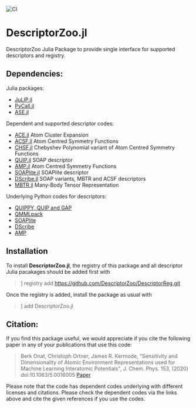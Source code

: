 ![CI](https://github.com/DescriptorZoo/DescriptorZoo.jl/workflows/CI/badge.svg)

# DescriptorZoo.jl

DescriptorZoo Julia Package to provide single interface for supported descriptors and registry.

## Dependencies:

Julia packages:
- [JuLIP.jl](https://github.com/JuliaMolSim/JuLIP.jl)
- [PyCall.jl](https://github.com/JuliaPy/PyCall.jl)
- [ASE.jl](https://github.com/JuliaMolSim/ASE.jl)

Dependent and supported descriptor codes:
- [ACE.jl](https://github.com/ACEsuit/ACE.jl) Atom Cluster Expansion
- [ACSF.jl](https://github.com/DescriptorZoo/ACSF.jl.git) Atom Centred Symmetry Functions
- [CHSF.jl](https://github.com/DescriptorZoo/CHSF.jl.git) Chebyshev Polynomial variant of Atom Centred Symmetry Functions
- [QUIP.jl](https://github.com/DescriptorZoo/QUIP.jl.git) SOAP descriptor
- [AMP.jl](https://github.com/DescriptorZoo/AMP.jl.git) Atom Centred Symmetry Functions
- [SOAPlite.jl](https://github.com/DescriptorZoo/SOAPlite.jl.git) SOAPlite descriptor
- [DScribe.jl](https://github.com/DescriptorZoo/DScribe.jl.git) SOAP variants, MBTR and ACSF descriptors
- [MBTR.jl](https://github.com/DescriptorZoo/MBTR.jl.git) Many-Body Tensor Representation

Underlying Python codes for descriptors:
- [QUIPPY, QUIP and GAP](https://libatoms.github.io/GAP/installation.html)
- [QMMLpack](https://gitlab.com/qmml/qmmlpack)
- [SOAPlite](https://github.com/SINGROUP/SOAPLite)
- [DScribe](https://github.com/SINGROUP/dscribe)
- [AMP](https://bitbucket.org/andrewpeterson/amp)

## Installation

To install **DescriptorZoo.jl**, the registry of this package and all descriptor Julia pacakages 
should be added first with

> ] registry add https://github.com/DescriptorZoo/DescriptorReg.git

Once the registry is added, install the package as usual with

> ] add DescriptorZoo.jl

## Citation:

If you find this package useful, we would appreciate if you cite the following paper in any of your publications that use this code:

> Berk Onat, Christoph Ortner, James R. Kermode, "Sensitivity and Dimensionality of Atomic Environment Representations used for Machine Learning Interatomic Potentials", J. Chem. Phys. 153, (2020) doi:10.1063/5.0016005 [Paper](https://doi.org/10.1063/5.0016005)

Please note that the code has dependent codes underlying with different licenses and citations. Please check the dependent codes via the links above and cite the given references if you use the codes.

